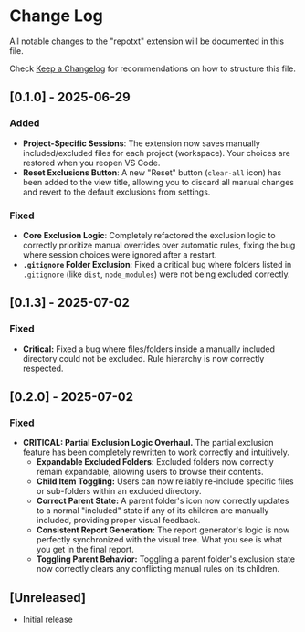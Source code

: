 # Change Log

All notable changes to the "repotxt" extension will be documented in this file.

Check [Keep a Changelog](http://keepachangelog.com/) for recommendations on how to structure this file.

## [0.1.0] - 2025-06-29

### Added

- **Project-Specific Sessions**: The extension now saves manually included/excluded files for each project (workspace). Your choices are restored when you reopen VS Code.
- **Reset Exclusions Button**: A new "Reset" button (`clear-all` icon) has been added to the view title, allowing you to discard all manual changes and revert to the default exclusions from settings.

### Fixed

- **Core Exclusion Logic**: Completely refactored the exclusion logic to correctly prioritize manual overrides over automatic rules, fixing the bug where session choices were ignored after a restart.
- **`.gitignore` Folder Exclusion**: Fixed a critical bug where folders listed in `.gitignore` (like `dist`, `node_modules`) were not being excluded correctly.

## [0.1.3] - 2025-07-02

### Fixed
- **Critical:** Fixed a bug where files/folders inside a manually included directory could not be excluded. Rule hierarchy is now correctly respected.

## [0.2.0] - 2025-07-02

### Fixed

- **CRITICAL: Partial Exclusion Logic Overhaul.** The partial exclusion feature has been completely rewritten to work correctly and intuitively.
  - **Expandable Excluded Folders:** Excluded folders now correctly remain expandable, allowing users to browse their contents.
  - **Child Item Toggling:** Users can now reliably re-include specific files or sub-folders within an excluded directory.
  - **Correct Parent State:** A parent folder's icon now correctly updates to a normal "included" state if any of its children are manually included, providing proper visual feedback.
  - **Consistent Report Generation:** The report generator's logic is now perfectly synchronized with the visual tree. What you see is what you get in the final report.
  - **Toggling Parent Behavior:** Toggling a parent folder's exclusion state now correctly clears any conflicting manual rules on its children.

## [Unreleased]

- Initial release
